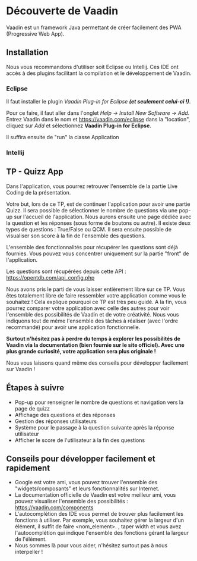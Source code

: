 # Découverte de Vaadin

Vaadin est un framework Java permettant de créer facilement des PWA (Progressive Web App).

## Installation

Nous vous recommandons d'utiliser soit Eclipse ou Intellij. Ces IDE ont accès à des plugins facilitant la compilation et le développement de Vaadin.

### Eclipse 

Il faut installer le plugin *Vaadin Plug-in for Eclipse* ***(et seulement celui-ci !)***.

Pour ce faire, il faut aller dans l'onglet *Help* -> *Install New Software* -> *Add*. Entrez Vaadin dans le nom et https://vaadin.com/eclipse dans la "location", cliquez sur *Add* et sélectionnez **Vaadin Plug-in for Eclipse**.

Il suffira ensuite de "run" la classe Application

### Intellij

## TP - Quizz App

Dans l'application, vous pourrez retrouver l'ensemble de la partie Live Coding de la présentation.

Votre but, lors de ce TP, est de continuer l'application pour avoir une partie Quizz. Il sera possible de sélectionner le nombre de questions via une pop-up sur l'accueil de l'application.
Nous aurons ensuite une page dédiée avec la question et les réponses (sous forme de boutons ou autre).
Il existe deux types de questions : True/False ou QCM.
Il sera ensuite possible de visualiser son score à la fin de l'ensemble des questions.

L'ensemble des fonctionnalités pour récupérer les questions sont déjà fournies. Vous pouvez vous concentrer uniquement sur la partie "front" de l'application.

Les questions sont récupérées depuis cette API : https://opentdb.com/api_config.php

Nous avons pris le parti de vous laisser entièrement libre sur ce TP.
Vous êtes totalement libre de faire ressembler votre application comme vous le souhaitez !
Cela explique pourquoi ce TP est très peu guidé. A la fin, vous pourrez comparer votre application avec celle des autres pour voir l'ensemble des possibilités de Vaadin et de votre créativité.
Nous vous indiquons tout de même l'ensemble des tâches à réaliser (avec l'ordre recommandé) pour avoir une application fonctionnelle.

**Surtout n'hésitez pas à perdre du temps à explorer les possibilités de Vaadin via la documentation (bien fournie sur le site officiel). Avec une plus grande curiosité, votre application sera plus originale !**

Nous vous laissons quand même des conseils pour développer facilement sur Vaadin !

## Étapes à suivre

- Pop-up pour renseigner le nombre de questions et navigation vers la page de quizz
- Affichage des questions et des réponses
- Gestion des réponses utilisateurs
- Système pour le passage à la question suivante après la réponse utilisateur
- Afficher le score de l'utilisateur à la fin des questions

## Conseils pour développer facilement et rapidement

- Google est votre ami, vous pouvez trouver l'ensemble des "widgets/composants" et leurs fonctionnalités sur Internet.
- La documentation officielle de Vaadin est votre meilleur ami, vous pouvez visualiser l'ensemble des possibilités : https://vaadin.com/components
- L'autocomplétion des IDE vous permet de trouver plus facilement les fonctions à utiliser. 
Par exemple, vous souhaitez gérer la largeur d'un élément, il suffit de faire <nom_element>. , taper width et vous avez l'autocomplétion qui indique l'ensemble des fonctions gérant la largeur de l'élément.
- Nous sommes là pour vous aider, n'hésitez surtout pas à nous interpeller !

